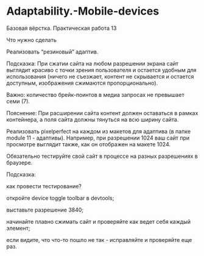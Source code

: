 # Adaptability.-Mobile-devices
Базовая вёрстка. Практическая работа 13


Что нужно сделать

Реализовать “резиновый” адаптив.

Подсказка: При сжатии сайта на любом разрешении экрана сайт выглядит красиво с точки зрения пользователя и остается удобным для использования (ничего не съезжает, контент не скрывается и остается доступным, изображения сжимаются пропорционально).

Важно: количество брейк-поинтов в медиа запросах не превышает семи (7).

Пояснение: При расширении сайта контент должен оставаться в рамках контейнера, а поля сайта должны тянуться на всю ширину сайта.

 Реализовать pixelperfect  на каждом из макетов для адаптива (в папке module 11 - адаптивы). Например, при разрешении 1024 ваш сайт при просмотре выглядит также, как он отображен на макете 1024. 
 
 Обязательно тестируйте свой сайт в процессе на разных разрешениях в браузере.
 
Подсказка:

как провести тестирование?

откройте device toggle toolbar в devtools;

выставьте разрешение 3840;

начинайте плавно сжимать сайт и проверяйте как ведет себя каждый элемент; 

если видите, что что-то пошло не так - исправляйте и проверяйте еще раз.
